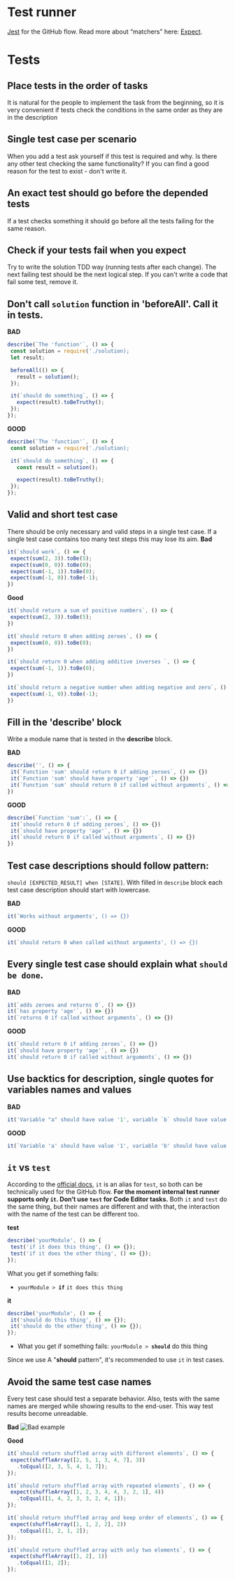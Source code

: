 # Test runner

[Jest](https://jestjs.io/) for the GitHub flow. Read more about “matchers” here:
[Expect](https://jestjs.io/docs/en/expect).

# Tests

## Place tests in the order of tasks
It is natural for the people to implement the task from the beginning, so it is
very convenient if tests check the conditions in the same order as they are in
the description

## Single test case per scenario
When you add a test ask yourself if this test is required and why. Is there any
other test checking the same functionality? If you can find a good reason for
the test to exist - don't write it.

## An exact test should go before the depended tests
If a test checks something it should go before all the tests failing for the 
same reason.

## Check if your tests fail when you expect
Try to write the solution TDD way (running tests after
each change). The next failing test should be the next logical step. If you 
can't write a code that fail some test, remove it.
  
## Don't call `solution` function in 'beforeAll'. Call it in tests.
  
  **BAD**
  ```javascript
  describe(`The 'function'`, () => {
   const solution = require('./solution);
   let result;
  
   beforeAll(() => {
     result = solution();
   });
  
   it(`should do something`, () => {
     expect(result).toBeTruthy();
   });
  });
  ```
  
  **GOOD**
  ```javascript
  describe(`The 'function'`, () => {
   const solution = require('./solution);
  
   it(`should do something`, () => {
     const result = solution();

     expect(result).toBeTruthy();
   });
  });
  ```
  
## Valid and short test case
There should be only necessary and valid steps in a single test case. If a single test case contains too many test steps this may lose its aim.
  **Bad**
  ```javascript
  it(`should work`, () => {
   expect(sum(2, 3)).toBe(5);
   expect(sum(0, 0)).toBe(0);
   expect(sum(-1, 1)).toBe(0);
   expect(sum(-1, 0)).toBe(-1);
  })
  ```
  
  **Good**
  ```javascript
  it(`should return a sum of positive numbers`, () => {
   expect(sum(2, 3)).toBe(5);
  })

  it(`should return 0 when adding zeroes`, () => {
   expect(sum(0, 0)).toBe(0);
  })

  it(`should return 0 when adding additive inverses `, () => {
   expect(sum(-1, 1)).toBe(0);
  })

  it(`should return a negative number when adding negative and zero`, () => {
   expect(sum(-1, 0)).toBe(-1);
  })
  ```
  
## Fill in the 'describe' block
Write a module name that is tested in the **describe** block.

  **BAD**
  ```javascript
  describe('', () => {
   it(`Function 'sum' should return 0 if adding zeroes`, () => {})
   it(`Function 'sum' should have property 'age'`, () => {})
   it(`Function 'sum' should return 0 if called without arguments`, () => {})
  })
  ```

  **GOOD**
  ```javascript
  describe(`Function 'sum':`, () => {
   it(`should return 0 if adding zeroes`, () => {})
   it(`should have property 'age'`, () => {})
   it(`should return 0 if called without arguments`, () => {})
  })
  ```

## Test case descriptions should follow pattern:
`should [EXPECTED_RESULT] when [STATE]`.
With filled in `describe` block each test case description should start with lowercase.

  **BAD**
  ```javascript
  it(`Works without arguments', () => {})
  ```

  **GOOD**
  ```javascript
  it(`should return 0 when called without arguments', () => {})
  ```

## Every single test case should explain what `should be done`.
 
  **BAD**
  ```javascript
  it(`adds zeroes and returns 0`, () => {})
  it(`has property 'age'`, () => {})
  it(`returns 0 if called without arguments`, () => {})
  ```
 
  **GOOD**
  ```javascript
  it(`should return 0 if adding zeroes`, () => {})
  it(`should have property 'age'`, () => {})
  it(`should return 0 if called without arguments`, () => {})
  ```
  
## Use backtics for description, single quotes for variables names and values
  
  **BAD**
 
  ```javascript
  it('Variable "a" should have value '1', variable `b` should have value "2"', () => {});
  ```
  
  **GOOD**
  
  ```javascript
  it(`Variable 'a' should have value '1', variable 'b' should have value '2'`, () => {});
  ```
 
## `it` vs `test`

According to the [official docs](https://jestjs.io/docs/en/api.html#testname-fn-timeout), `it` is an alias for `test`, so both can be technically used for the GitHub flow. **For the moment internal test runner supports only `it`. Don’t use `test` for Code Editor tasks.**
Both `it` and `test` do the same thing, but their names are different and with that, the interaction with the name of the test can be different too.

  **test**
  ```javascript
  describe('yourModule', () => {
   test('if it does this thing', () => {});
   test('if it does the other thing', () => {});
  });
  ```

  What you get if something fails:
  - `yourModule > `**`if`** `it does this thing`

  **it**
  ```javascript
  describe('yourModule', () => {
   it('should do this thing', () => {});
   it('should do the other thing', () => {});
  });
  ```

  - What you get if something fails:
  `yourModule > `**`should`** do this thing
  
  Since we use A "**should** pattern", it's recommended to use `it` in test cases.

## Avoid the same test case names

  Every test case should test a separate behavior. Also, tests with the same names are merged while showing results to the end-user. This way test results become unreadable.

  **Bad**
  ![Bad example](https://mate-academy-images.s3.eu-central-1.amazonaws.com/image_11_fa10c44aef.png)
  
  **Good**
  ```javascript
  it(`should return shuffled array with different elements`, () => {
   expect(shuffleArray([2, 5, 1, 3, 4, 7], 3))
     .toEqual([2, 3, 5, 4, 1, 7]);
  });

  it(`should return shuffled array with repeated elements`, () => {
   expect(shuffleArray([1, 2, 3, 4, 4, 3, 2, 1], 4))
     .toEqual([1, 4, 2, 3, 3, 2, 4, 1]);
  });

  it(`should return shuffled array and keep order of elements`, () => {
   expect(shuffleArray([1, 1, 2, 2], 2))
     .toEqual([1, 2, 1, 2]);
  });

  it(`should return shuffled array with only two elements`, () => {
   expect(shuffleArray([1, 2], 1))
     .toEqual([1, 2]);
  });
  ```
